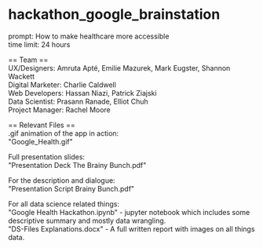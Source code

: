 # hackathon_google_brainstation<br>
prompt: How to make healthcare more accessible <br>
time limit: 24 hours
  
  
== Team ==<br>
UX/Designers: Amruta Apté, Emilie Mazurek, Mark Eugster, Shannon Wackett<br>
Digital Marketer: Charlie Caldwell<br>
Web Developers: Hassan Niazi, Patrick Ziajski<br>
Data Scientist:  Prasann Ranade, Elliot Chuh<br>
Project Manager: Rachel Moore<br>

== Relevant Files ==<br>
.gif animation of the app in action:<br>
  "Google_Health.gif"
   
Full presentation slides:<br>
  "Presentation Deck The Brainy Bunch.pdf"
  
For the description and dialogue:<br>
  "Presentation Script Brainy Bunch.pdf"

For all data science related things:<br>
  "Google Health Hackathon.ipynb" - jupyter notebook which includes some descriptive summary and mostly data wrangling. <br>
  "DS-Files Explanations.docx" - A full written report with images on all things data. <br>
